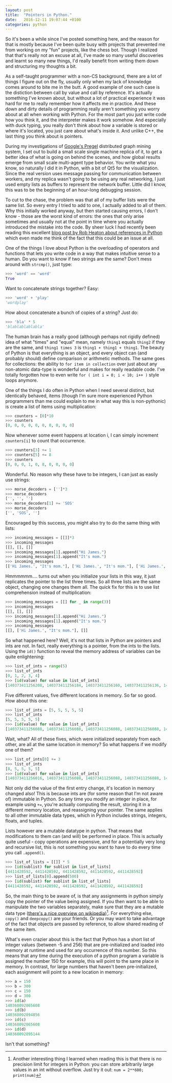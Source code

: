 ```yaml
---
layout: post
title:  "Pointers in Python."
date:   2016-12-11 19:07:44 +0100
categories: python
---
```

So it's been a while since I've posted something here, and the reason for that is mostly because I've
been quite busy with projects that prevented me from working on my "fun" projects, like the chess bot.
Though I realized that that's really not an excuse at all, I've made so many useful discoveries and
learnt so many new things, I'd really benefit from writing them down and structuring my thoughts a bit.

As a self-taught programmer with a non-CS background, there are a lot of things I figure out on the fly,
usually only when my lack of knowledge comes around to bite me in the butt. A good example of one such
case is the distiction between call by value and call by reference. It's actually something I've known
about, but without a lot of practical experience it was hard for me to really remember how it affects me
in practice. And these down and dirty details of programming really aren't something you worry about at
all when working with Python. For the most part you just write code how you think it, and the interpreter
makes it work somehow. And especially with duck typing, you really don't think about how a variable is 
stored or where it's located, you just care about what's inside it. And unlike C++, the last thing you
think about is pointers.

During my investigations of [Google's Pregel][pregel] distributed graph mining system, I set out to build a small
scale single machine replica of it, to get a better idea of what is going on behind the scenes, and
how global results emerge from small scale multi-agent type behavior. You write what you know, so
naturally I did it in Python, with a bit of Qt5 for the visualization. Since the real version uses
message passing for communication between workers, and my replica wasn't going to be using any real 
networking, I just used empty lists as buffers to represent the network buffer. Little did I know, this was
to be the beginning of an hour-long debugging session.

To cut to the chase, the problem was that all of my buffer lists were the same list. So every entry I
tried to add to one, I actually added to all of them. Why this initially worked anyway, but then started causing errors, 
I don't know - those are the worst kind of errors: the ones that only arise sometimes and usually not at the point 
in time where you actually introduced the mistake into the code. By sheer luck I had recently been reading 
this excellent [blog post by Rob Heaton about references in Python][heaton-blog] which even made me think
of the fact that this could be an issue at all.

One of the things I love about Python is the overloading of operators and functions that lets you 
write code in a way that makes intuitive sense to a human. Do you want to know if two strings are
the same? Don't mess around with `strcmp()`, just type:

```python
>>> 'word' == 'word'
True
```

Want to concatenate strings together? Easy:

```python
>>> 'word' + 'play'
'wordplay'
```

How about concatenate a bunch of copies of a string? Just do:

```python
>>> 'bla' * 5
'blablablablabla'
```

The human brain has a really good (although perhaps not rigidly defined) idea of what "times" and "equal" 
mean, namely `thing1` equals `thing2` if they are the same, and `thing1 times 3` is `thing1 + thing1 + thing1`. 
The beauty of Python is that everything is an object, and every object can (and probably should) define comparison
or arithmetic methods. The same goes for collections: the ability to `for item in collection` over just
about any non-atomic data-type is wonderful and makes for really readable code. I've totally forgotten how
to even write `for ( int i = 0; i < 10; i++ )` style loops anymore. 

One of the things I do often in Python when I need several distinct, but identically behaved, items (though 
I'm sure more experienced Python programmers than me could explain to me in what way this is non-pythonic) is create 
a list of items using multiplication:
 
```python
>>> counters = [0]*10
>>> counters
[0, 0, 0, 0, 0, 0, 0, 0, 0, 0]
```

Now whenever some event happens at location i, I can simply increment `counters[i]` to count that occurrence. 

```python
>>> counters[3] += 1
>>> counters[5] += 8
>>> counters
[0, 0, 0, 1, 0, 8, 0, 0, 0, 0]
```

Wonderful. No reason why these have to be integers, I can just as easily use strings:

```python
>>> morse_decoders = ['']*3
>>> morse_decoders
['', '', '']
>>> morse_decoders[1] += 'SOS'
>>> morse_decoders
['', 'SOS', '']
```

Encouraged by this success, you might also try to do the same thing with lists:

```python
>>> incoming_messages = [[]]*3
>>> incoming_messages
[[], [], []]
>>> incoming_messages[1].append("Hi James.")
>>> incoming_messages[1].append("It's mom.")
>>> incoming_messages
[['Hi James.', "It's mom."], ['Hi James.', "It's mom."], ['Hi James.', "It's mom."]]
```

Hmmmmmm.... turns out when you initialize your lists in this way, it just replicates the pointer to
the list three times. So all three lists are the same object, changing one changes them all. The quick
fix for this is to use list comprehension instead of multiplication:

```python
>>> incoming_messages = [[] for _ in range(3)]
>>> incoming_messages
[[], [], []]
>>> incoming_messages[1].append("Hi James.")
>>> incoming_messages[1].append("It's mom.")
>>> incoming_messages
[[], ['Hi James.', "It's mom."], []]
```

So what happened here? Well, it's not that lists in Python are pointers and ints are not. In fact, really
everything is a pointer, from the ints to the lists. Using the `id()` function to reveal the memory address
of variables can be quite enlightening:

```python
>>> list_of_ints = range(5)
>>> list_of_ints
[0, 1, 2, 3, 4]
>>> [id(value) for value in list_of_ints]
[140373411256208, 140373411256184, 140373411256160, 140373411256136, 140373411256112]
```

Five different values, five different locations in memory. So far so good. How about this one:

```python
>>> list_of_ints = [5, 5, 5, 5, 5]
>>> list_of_ints
[5, 5, 5, 5, 5]
>>> [id(value) for value in list_of_ints]
[140373411256088, 140373411256088, 140373411256088, 140373411256088, 140373411256088]
```

Wait, what? All of these fives, which were initialized separately from each other, are all at the same location 
in memory? So what happens if we modify one of them?

```python
>>> list_of_ints[0] += 3
>>> list_of_ints
[8, 5, 5, 5, 5]
>>> [id(value) for value in list_of_ints]
[140373411256016, 140373411256088, 140373411256088, 140373411256088, 140373411256088]
```

Not only did the value of the first entry change, it's location in memory changed also! This is because ints
are (for some reason that I'm not aware of) immutable in Python. So any time you modify an integer in place,
for example using `+=`, you're actually computing the result, storing it in a different memory location, and
reassigning your pointer. The same applies to all other immutable data types, which in Python includes
strings, integers, floats, and tuples. 
 
Lists however are a mutable datatype in python. That means that modifications to them can (and will) be 
performed in place. This is actually quite useful - copy operations are expensive, and for a
potentially very long and recursive list, this is not something you want to have to do every time you
call `.append()`.

```python
>>> list_of_lists = [[]] * 5
>>> [id(sublist) for sublist in list_of_lists]
[4411428592, 4411428592, 4411428592, 4411428592, 4411428592]
>>> list_of_lists[0].append(500)
>>> [id(sublist) for sublist in list_of_lists]
[4411428592, 4411428592, 4411428592, 4411428592, 4411428592]
```

So, the main thing to be aware of, is that any assignments in python simply copy the pointer of the value being
assigned. If you then want to be able to manipulate the two variables separately, make sure that they are a 
mutable data type ([there's a nice overview on wikipedia][pytypes])[^footnote]. For everything else, `copy()` and
`deepcopy()` are your friends. Or you may want to take advantage of the fact that objects are passed by reference,
to allow shared reading of the same item.

What's even crazier about this is the fact that Python has a short list of integer values (between -5 and 256) 
that are pre-initialized and loaded into memory at runtime and used for any occurrence of this number. So this 
means that any time during the execution of a python program a variable is assigned the number 150 for example, 
this will point to the same place in memory. In contrast, for large numbers that haven't been pre-initialized, 
each assignment will point to a new location in memory:

```python
>>> a = 150
>>> b = 300
>>> c = 150
>>> d = 300
>>> id(a)
140368092865608
>>> id(b)
140368092894856
>>> id(c)
140368092865608
>>> id(d)
140368092895144
```

Isn't that something? 

[^footnote]: Another interesting thing I learned when reading this is that there is no precision limit for integers in Python: you can store arbitrarily large values in an int without overflow. Just try it out: `num = 2**600; print(num)`


[pregel]: https://blog.acolyer.org/2015/05/26/pregel-a-system-for-large-scale-graph-processing/
[heaton-blog]: http://robertheaton.com/2014/02/09/pythons-pass-by-object-reference-as-explained-by-philip-k-dick/
[pytypes]: https://en.wikipedia.org/wiki/Python_(programming_language)#Typing
